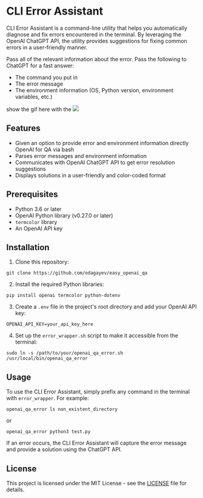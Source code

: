 # CLI Error Assistant

CLI Error Assistant is a command-line utility that helps you automatically diagnose and fix errors encountered in the terminal. By leveraging the OpenAI ChatGPT API, the utility provides suggestions for fixing common errors in a user-friendly manner.

Pass all of the relevant information about the error. Pass the following to ChatGPT for a fast answer:
- The command you put in
- The error message
- The environment information (OS, Python version, environment variables, etc.)

show the gif here with the 
![](https://github.com/odagayev/easy_openai_qa/example_of_cli.gif)

## Features

- Given an option to provide error and environment information directly OpenAI for QA via bash
- Parses error messages and environment information
- Communicates with OpenAI ChatGPT API to get error resolution suggestions
- Displays solutions in a user-friendly and color-coded format

## Prerequisites

- Python 3.6 or later
- OpenAI Python library (v0.27.0 or later)
- `termcolor` library
- An OpenAI API key

## Installation

1. Clone this repository:

```
git clone https://github.com/odagayev/easy_openai_qa
```

2. Install the required Python libraries:

```
pip install openai termcolor python-dotenv
```

3. Create a `.env` file in the project's root directory and add your OpenAI API key:

```
OPENAI_API_KEY=your_api_key_here
```

4. Set up the `error_wrapper.sh` script to make it accessible from the terminal:

```
sudo ln -s /path/to/your/openai_qa_error.sh /usr/local/bin/openai_qa_error
```

## Usage

To use the CLI Error Assistant, simply prefix any command in the terminal with `error_wrapper`. For example:

```
openai_qa_error ls non_existent_directory
```
or 
```
openai_qa_error python3 test.py
```


If an error occurs, the CLI Error Assistant will capture the error message and provide a solution using the ChatGPT API.

## License

This project is licensed under the MIT License - see the [LICENSE](LICENSE) file for details. 
